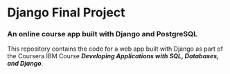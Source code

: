 # Django Final Project
### An online course app built with Django and PostgreSQL

This repository contains the code for a web app built with Django as part of the Coursera IBM Course ***Developing Applications with SQL, Databases, and Django***. 


